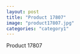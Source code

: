 ```yaml
---
layout: post
title: "Product 17807"
image: "product17807.jpg"
categories: "category1"
---
```

Product 17807
